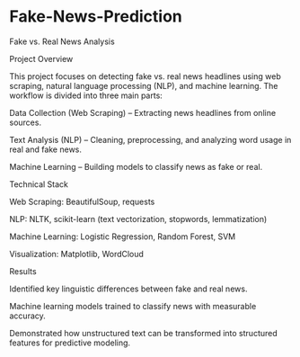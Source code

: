 # Fake-News-Prediction
Fake vs. Real News Analysis

Project Overview

This project focuses on detecting fake vs. real news headlines using web scraping, natural language processing (NLP), and machine learning. The workflow is divided into three main parts:

Data Collection (Web Scraping) – Extracting news headlines from online sources.

Text Analysis (NLP) – Cleaning, preprocessing, and analyzing word usage in real and fake news.

Machine Learning – Building models to classify news as fake or real. 

Technical Stack

Web Scraping: BeautifulSoup, requests

NLP: NLTK, scikit-learn (text vectorization, stopwords, lemmatization)

Machine Learning: Logistic Regression, Random Forest, SVM

Visualization: Matplotlib, WordCloud

Results

Identified key linguistic differences between fake and real news.

Machine learning models trained to classify news with measurable accuracy.

Demonstrated how unstructured text can be transformed into structured features for predictive modeling.
